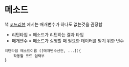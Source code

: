 # 메소드
책 [코드리뷰]() 에서는 매개변수가 하나도 없는것을 권장함

- 리턴타입 = 메소드가 리턴하는 결과 타입
- 매개변수 = 메소드가 실행할 때 필요한 데이터를 받기 위한 변수

```
리턴타입 메소드이름 ([매개변수선언, ...]){
    작동할 코드 입력부
}
```